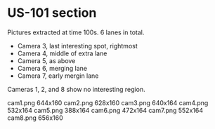 # US-101 section

Pictures extracted at time 100s.
6 lanes in total.

 - Camera 3, last interesting spot, rightmost
 - Camera 4, middle of extra lane
 - Camera 5, as above
 - Camera 6, merging lane
 - Camera 7, early mergin lane

Cameras 1, 2, and 8 show no interesting region.

cam1.png 644x160
cam2.png 628x160
cam3.png 640x164
cam4.png 532x164
cam5.png 388x164
cam6.png 472x164
cam7.png 552x164
cam8.png 656x160

